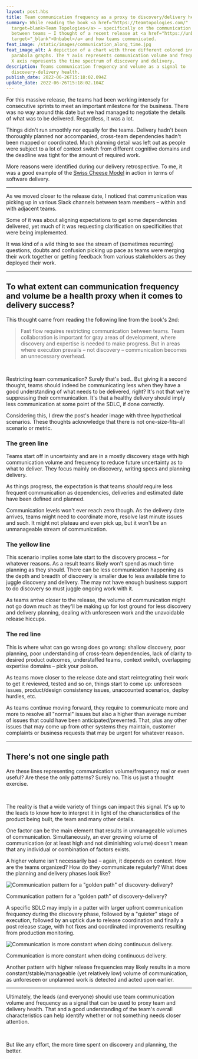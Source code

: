 ```yaml
---
layout: post.hbs
title: Team communication frequency as a proxy to discovery/delivery health
summary: While reading the book <a href="https://teamtopologies.com/"
  target=blank>Team Topologies</a> – specifically on the communication dynamics
  between teams – I thought of a recent release at <a href="https://unbabel.com"
  target="_blank">Unbabel</a> and how teams communicated.
feat_image: /static/images/communication_along_time.jpg
feat_image_alt: A depiction of a chart with three different colored inverted
  parabola graphs. The Y axis represents communication volume and frequency. The
  X axis represents the time spectrum of discovery and delivery.
description: Teams communication frequency and volume as a signal to
  discovery-delivery health.
publish_date: 2022-06-26T15:18:02.094Z
update_date: 2022-06-26T15:18:02.104Z
---
```

For this massive release, the teams had been working intensely for consecutive sprints to meet an important milestone for the business. There was no way around this date but we had managed to negotiate the details of what was to be delivered. Regardless, it was a lot.

Things didn't run smoothly nor equally for the teams. Delivery hadn't been thoroughly planned nor accompanied, cross-team dependencies hadn't been mapped or coordinated. Much planning detail was left out as people were subject to a lot of context switch from different cognitive domains and the deadline was tight for the amount of required work.

More reasons were identified during our delivery retrospective. To me, it was a good example of the <a href="https://en.wikipedia.org/wiki/Swiss_cheese_model" target="_blank">Swiss Cheese Model</a> in action in terms of software delivery.

<hr>

As we moved closer to the release date, I noticed that communication was picking up in various Slack channels between team members – within and with adjacent teams.

Some of it was about aligning expectations to get some dependencies delivered, yet much of it was requesting clarification on specificities that were being implemented.

It was kind of a wild thing to see the stream of (sometimes recurring) questions, doubts and confusion picking up pace as teams were merging their work together or getting feedback from various stakeholders as they deployed their work.

<hr>

## To what extent can communication frequency and volume be a health proxy when it comes to delivery success?

This thought came from reading the following line from the book's 2nd:

> Fast flow requires restricting communication between teams. Team collaboration is important for gray areas of development, where discovery and expertise is needed to make progress. But in areas where execution prevails – not discovery – communication becomes an unnecessary overhead.

<br>

Restricting team communication? Surely that's bad.. But giving it a second thought, teams should indeed be communicating less when they have a good understanding of what needs to be delivered, right? It's not that we're suppressing their communication. It's that a healthy delivery should imply less communication at some point of the SDLC, if done correctly.

Considering this, I drew the post's header image with three hypothetical scenarios. These thoughts acknowledge that there is not one-size-fits-all scenario or metric.

### The green line

Teams start off in uncertainty and are in a mostly discovery stage with high communication volume and frequency to reduce future uncertainty as to what to deliver. They focus mainly on discovery, writing specs and planning delivery.

As things progress, the expectation is that teams *should* require less frequent communication as dependencies, deliveries and estimated date have been defined and planned.

Communication levels won't ever reach zero though. As the delivery date arrives, teams might need to coordinate more, resolve last minute issues and such. It might not plateau and even pick up, but it won't be an unmanageable stream of communication.

### The yellow line

This scenario implies some late start to the discovery process – for whatever reasons. As a result teams likely won't spend as much time planning as they should. There can be less communication happening as the depth and breadth of discovery is smaller due to less available time to juggle discovery and delivery. The may not have enough business support to do discovery so must juggle ongoing work with it.

As teams arrive closer to the release, the volume of communication might not go down much as they'll be making up for lost ground for less discovery and delivery planning, dealing with unforeseen work and the unavoidable release hiccups.

### The red line

This is where what can go wrong does go wrong: shallow discovery, poor planning, poor understanding of cross-team dependencies, lack of clarity to desired product outcomes, understaffed teams, context switch, overlapping expertise domains – pick your poison.

As teams move closer to the release date and start reintegrating their work to get it reviewed, tested and so on, things start to come up: unforeseen issues, product/design consistency issues, unaccounted scenarios, deploy hurdles, etc.

As teams continue moving forward, they require to communicate more and more to resolve all "normal" issues but also a higher than average number of issues that could have been anticipated/prevented. That, plus any other issues that may come up from other systems they maintain, customer complaints or business requests that may be urgent for whatever reason.

<hr>

## There's not one single path

Are these lines representing communication volume/frequency real or even useful? Are these the only patterns? Surely no. This us just a thought exercise.

<br>

The reality is that a wide variety of things can impact this signal. It's up to the leads to know how to interpret it in light of the characteristics of the product being built, the team and many other details.

One factor can be the main element that results in unmanageable volumes of communication. Simultaneously, an ever growing volume of communication (or at least high and not diminishing volume) doesn't mean that any individual or combination of factors exists.

A higher volume isn't necessarily bad – again, it depends on context. How are the teams organized? How do they communicate regularly? What does the planning and delivery phases look like?

![](/static/images/communication_along_time_ideal.jpg "Communication pattern for a \"golden path\" of discovery-delivery?")

<p class="u-ImageDescription">Communication pattern for a "golden path" of discovery-delivery?</p>

A specific SDLC may imply in a patter with larger upfront communication frequency during the discovery phase, followed by a "quieter" stage of execution, followed by an uptick due to release coordination and finally a post release stage, with hot fixes and coordinated improvements resulting from production monitoring.

![](/static/images/communication_along_time_ideal2.jpg "Communication is more constant when doing continuous delivery.")

<p class="u-ImageDescription">Communication is more constant when doing continuous delivery.</p>

Another pattern with higher release frequencies may likely results in a more constant/stable/manageable (yet relatively low) volume of communication, as unforeseen or unplanned work is detected and acted upon earlier.

<hr>

Ultimately, the leads (and everyone) should use team communication volume and frequency as a signal that can be used to proxy team and delivery health. That and a good understanding of the team's overall characteristics can help identify whether or not something needs closer attention.

<br>

But like any effort, the more time spent on discovery and planning, the better.